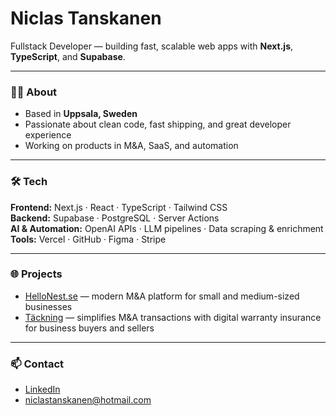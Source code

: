 # Niclas Tanskanen

Fullstack Developer — building fast, scalable web apps with **Next.js**, **TypeScript**, and **Supabase**.

---

### 🧑‍💻 About
- Based in **Uppsala, Sweden**
- Passionate about clean code, fast shipping, and great developer experience
- Working on products in M&A, SaaS, and automation

---

### 🛠 Tech
**Frontend:** Next.js · React · TypeScript · Tailwind CSS  
**Backend:** Supabase · PostgreSQL · Server Actions  
**AI & Automation:** OpenAI APIs · LLM pipelines · Data scraping & enrichment  
**Tools:** Vercel · GitHub · Figma · Stripe

---

### 🌐 Projects
- [HelloNest.se](https://www.hellonest.se) — modern M&A platform for small and medium-sized businesses  
- [Täckning](https://tackning.se) — simplifies M&A transactions with digital warranty insurance for business buyers and sellers

---

### 📫 Contact
- [LinkedIn](https://www.linkedin.com/in/niclastanskanen/)  
- [niclastanskanen@hotmail.com](mailto:niclastanskanen@hotmail.com)
